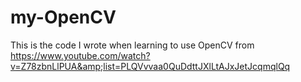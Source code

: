 # my-OpenCV
This is the code I wrote when learning to use OpenCV from https://www.youtube.com/watch?v=Z78zbnLlPUA&amp;list=PLQVvvaa0QuDdttJXlLtAJxJetJcqmqlQq
